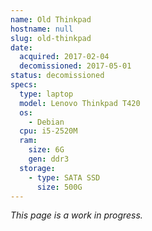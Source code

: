 ```yaml
---
name: Old Thinkpad
hostname: null
slug: old-thinkpad
date:
  acquired: 2017-02-04
  decomissioned: 2017-05-01
status: decomissioned
specs:
  type: laptop
  model: Lenovo Thinkpad T420
  os:
    - Debian
  cpu: i5-2520M
  ram:
    size: 6G
    gen: ddr3
  storage:
    - type: SATA SSD
      size: 500G
---
```


*This page is a work in progress.*